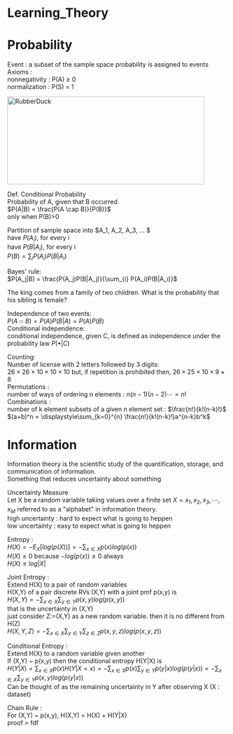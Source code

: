 Learning_Theory
======================
# Probability
Event : a subset of the sample space
probability is assigned to events   
Axioms :   
nonnegativity : P(A) $\geq$ 0   
normalization : P(S) = 1   
   
<img src="https://user-images.githubusercontent.com/100255173/226573523-4b1504ab-dc8d-4acb-ba9a-2b919706003b.png" width="450px" height="200px" title="px(픽셀) 크기 설정" alt="RubberDuck"></img><br/>
   
Def. Conditional Probability   
Probability of A, given that B occurred   
$P(A|B) = \frac{P(A \cap B)}{P(B)}$   
only when P(B)>0   
   
Partition of sample space into $A_1, A_2, A_3, ... $   
have $P(A_i)$, for every i   
have $P(B|A_i)$, for every i   
$P(B) = \sum_{i} P(A_i)P(B|A_i)$
   
Bayes' rule:   
$P(A_j|B) = \frac{P(A_j)P(B|A_j)}{\sum_{i} P(A_i)P(B|A_i)}$
   
The king comes from a family of two children. What is the probability that his sibling is female?
   
Independence of two events:   
$P(A \cap B) = P(A)P(B|A) = P(A)P(B)$   
Conditional independence:   
conditional independence, given C, is defined as independence under the probability law $P(\bullet|C)$
   
Counting:   
Number of license with 2 letters followed by 3 digits:   
$26 \times 26 \times 10 \times 10 \times 10$
but, if repetition is prohibited then, $26 \times 25 \times 10 \times 9 \times 8$   
Permutations :   
number of ways of ordering n elements : $n(n-1)(n-2)\cdots = n!$   
Combinations :   
number of k element subsets of a given n element set : $\frac{n!}{k!(n-k)!}$   
$(a+b)^n = \displaystyle\sum_{k=0}^{n} \frac{n!}{k!(n-k)!}a^{n-k}b^k$
   
# Information
Information theory is the scientific study of the quantification, storage, and communication of information.   
Something that reduces uncertainty about something
   
Uncertainty Measure   
Let X be a random variable taking values over a finite set $X = {x_1, x_2, x_3, \cdots, x_M}$ referred to as a "alphabet" in information theory.   
high uncertainty : hard to expect what is going to heppen   
low uncertainty : easy to expect what is going to heppen   
   
Entropy :   
$H(X) = -E_X[log (p(X))] = -\sum_{x \in X} p(x)log (p(x))$   
$H(X) \geq 0$ because $-log(p(x)) \geq 0$ always   
$H(X)  \leq log|X|$
   
Joint Entropy :   
Extend H(X) to a pair of random variables   
H(X,Y) of a pair discrete RVs (X,Y) with a joint pmf p(x,y) is   
$H(X,Y) = -\sum_{x \in X} \sum_{y \in Y} p(x,y)log(p(x,y))$   
that is the uncertainty in (X,Y)   
just consider Z:=(X,Y) as a new random variable. then it is no different from H(Z)   
$H(X,Y,Z) = -\sum_{x \in X} \sum_{y \in Y} \sum_{z \in Z} p(x,y,z)log(p(x,y,z))$
   
Conditional Entropy :   
Extend H(X) to a random variable given another   
If (X,Y) ~ p(x,y) then the conditional entropy H(Y|X) is   
$H(Y|X) = \sum_{x \in X} p(x)H(Y|X=x) = -\sum_{x \in X} p(x) \sum_{y \in Y} p(y|x)log(p(y|x)) = -\sum_{x \in X} \sum_{y \in Y} p(x,y)log(p(y|x))$   
Can be thought of as the remaining uncertainty in Y after observing X (X : dataset)
   
Chain Rule :   
For (X,Y) ~ p(x,y), H(X,Y) = H(X) + H(Y|X)   
proof > fdf









